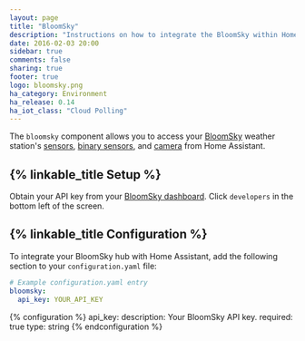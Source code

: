 ```yaml
---
layout: page
title: "BloomSky"
description: "Instructions on how to integrate the BloomSky within Home Assistant."
date: 2016-02-03 20:00
sidebar: true
comments: false
sharing: true
footer: true
logo: bloomsky.png
ha_category: Environment
ha_release: 0.14
ha_iot_class: "Cloud Polling"
---
```


The `bloomsky` component allows you to access your [BloomSky](https://www.bloomsky.com/) weather station's [sensors](/components/sensor.bloomsky), [binary sensors](/components/binary_sensor.bloomsky), and [camera](/components/camera.bloomsky) from Home Assistant.

## {% linkable_title Setup %}

Obtain your API key from your [BloomSky dashboard](https://dashboard.bloomsky.com). Click `developers` in the bottom left of the screen.

## {% linkable_title Configuration %}

To integrate your BloomSky hub with Home Assistant, add the following section to your `configuration.yaml` file:

```yaml
# Example configuration.yaml entry
bloomsky:
  api_key: YOUR_API_KEY
```

{% configuration %}
api_key:
  description: Your BloomSky API key.
  required: true
  type: string
{% endconfiguration %}
